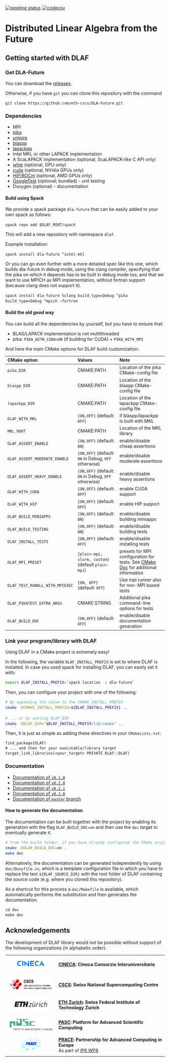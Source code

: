 [![pipeline status](https://gitlab.com/cscs-ci/ci-testing/webhook-ci/mirrors/4700071344751697/7514005670787789/badges/master/pipeline.svg)](https://gitlab.com/cscs-ci/ci-testing/webhook-ci/mirrors/4700071344751697/7514005670787789/-/commits/master) [![codecov](https://codecov.io/gh/eth-cscs/DLA-Future/branch/master/graph/badge.svg)](https://codecov.io/gh/eth-cscs/DLA-Future)

# Distributed Linear Algebra from the Future

## Getting started with DLAF

### Get DLA-Future

You can download the [releases](https://github.com/eth-cscs/DLA-Future/releases).

Otherwise, if you have `git` you can clone this repository with the command

```
git clone https://github.com/eth-cscs/DLA-Future.git
```

### Dependencies

- MPI
- [pika](https://github.com/pika-org/pika)
- [umpire](https://github.com/LLNL/Umpire)
- [blaspp](https://bitbucket.org/icl/blaspp/src/default/)
- [lapackpp](https://bitbucket.org/icl/lapackpp/src/default/)
- Intel MKL or other LAPACK implementation
- A ScaLAPACK implementation (optional, ScaLAPACK-like C API only)
- [whip](https://github.com/eth-cscs/whip) (optional, GPU only)
- [cuda](https://developer.nvidia.com/cuda) (optional, NVidia GPUs only)
- [HIP/ROCm](https://github.com/RadeonOpenCompute/ROCm) (optional, AMD GPUs only)
- [GoogleTest](https://github.com/google/googletest) (optional; bundled) - unit testing
- Doxygen (optional) - documentation

#### Build using Spack

We provide a spack package `dla-future` that can be easily added to your own spack as follows:

`spack repo add $DLAF_ROOT/spack`

This will add a new repository with namespace `dlaf`.

Example installation:

`spack install dla-future ^intel-mkl`

Or you can go even further with a more detailed spec like this one, which builds dla-future in debug mode, using the clang compiler, specifying that the pika on which it depends has to be built
in debug mode too, and that we want to use MPICH as MPI implementation, without fortran support (because clang does not support it).

`spack install dla-future %clang build_type=Debug ^pika build_type=Debug ^mpich ~fortran`

#### Build the old good way

You can build all the dependencies by yourself, but you have to ensure that:
- BLAS/LAPACK implementation is not multithreaded
- pika: `PIKA_WITH_CUDA=ON` (if building for CUDA) + `PIKA_WITH_MPI`

And here the main CMake options for DLAF build customization:

CMake option | Values | Note
:---|:---|:---
`pika_DIR` | CMAKE:PATH | Location of the pika CMake-config file
`blaspp_DIR` | CMAKE:PATH | Location of the blaspp CMake-config file
`lapackpp_DIR` | CMAKE:PATH | Location of the lapackpp CMake-config file
`DLAF_WITH_MKL` | `{ON,OFF}` (default: `OFF`) | if blaspp/lapackpp is built with MKL
`MKL_ROOT` | CMAKE:PATH | Location of the MKL library
`DLAF_ASSERT_ENABLE` | `{ON,OFF}` (default: `ON`) | enable/disable cheap assertions
`DLAF_ASSERT_MODERATE_ENABLE` | `{ON,OFF}` (default: `ON` in Debug, `OFF` otherwise) | enable/disable moderate assertions
`DLAF_ASSERT_HEAVY_ENABLE` | `{ON,OFF}` (default: `ON` in Debug, `OFF` otherwise) | enable/disable heavy assertions
`DLAF_WITH_CUDA` | `{ON,OFF}` (default: `OFF`) | enable CUDA support
`DLAF_WITH_HIP` | `{ON,OFF}` (default: `OFF`) | enable HIP support
`DLAF_BUILD_MINIAPPS` | `{ON,OFF}` (default: `ON`) | enable/disable building miniapps
`DLAF_BUILD_TESTING` | `{ON,OFF}` (default: `ON`) | enable/disable building tests
`DLAF_INSTALL_TESTS` | `{ON,OFF}` (default: `OFF`) | enable/disable installing tests
`DLAF_MPI_PRESET` | `{plain-mpi, slurm, custom}` (default `plain-mpi`) | presets for MPI configuration for tests. See [CMake Doc](https://cmake.org/cmake/help/latest/module/FindMPI.html?highlight=mpiexec_executable#usage-of-mpiexec) for additional information
`DLAF_TEST_RUNALL_WITH_MPIEXEC` | `{ON, OFF}` (default: `OFF`) | Use mpi runner also for non-MPI based tests
`DLAF_PIKATEST_EXTRA_ARGS` | CMAKE:STRING | Additional pika command-line options for tests
`DLAF_BUILD_DOC` | `{ON,OFF}` (default: `OFF`) | enable/disable documentation generation

### Link your program/library with DLAF

Using DLAF in a CMake project is extremely easy!

In the following, the variable `DLAF_INSTALL_PREFIX` is set to where DLAF is installed. In case you used spack for installing DLAF, you can easily set it with:

```bash
export DLAF_INSTALL_PREFIX=`spack location -i dla-future`
```

Then, you can configure your project with one of the following:

```bash
# By appending the value to the CMAKE_INSTALL_PREFIX
cmake -DCMAKE_INSTALL_PREFIX=${DLAF_INSTALL_PREFIX} ..

# ... or by setting DLAF_DIR
cmake -DDLAF_DIR="$DLAF_INSTALL_PREFIX/lib/cmake" ..
```

Then, it is just as simple as adding these directives in your `CMakeLists.txt`:

```
find_package(DLAF)
# ... and then for your executable/library target
target_link_libraries(<your_target> PRIVATE DLAF::DLAF)
```

### Documentation

- [Documentation of `v0.1.0`](https://eth-cscs.github.io/DLA-Future/v0.1.0/)
- [Documentation of `v0.2.0`](https://eth-cscs.github.io/DLA-Future/v0.2.0/)
- [Documentation of `v0.2.1`](https://eth-cscs.github.io/DLA-Future/v0.2.1/)
- [Documentation of `v0.3.0`](https://eth-cscs.github.io/DLA-Future/v0.3.0/)
- [Documentation of `master` branch](https://eth-cscs.github.io/DLA-Future/master/)

#### How to generate the documentation

The documentation can be built together with the project by enabling its generation with the flag `DLAF_BUILD_DOC=on` and then use the `doc` target to eventually generate it.

```bash
# from the build folder, if you have already configured the CMake project
cmake -DDLAF_BUILD_DOC=on .
make doc
```

Alternatively, the documentation can be generated independently by using `doc/Doxyfile.in`, which is a template configuration file in which you have to replace the text `${DLAF_SOURCE_DIR}` with the root folder of DLAF containing the source code (e.g. where you cloned this repository).

As a shortcut for this process a `doc/Makefile` is available, which automatically performs the substitution and then generates the documentation.

```
cd doc
make doc
```

## Acknowledgements

The development of DLAF library would not be possible without support of the following organizations (in alphabetic order):

|||
:---:|:---
<img height="50" src="./doc/images/logo-cineca.png"> | [**CINECA**](https://www.cineca.it/en)**: Cineca Consorzio Interuniversitario**
|||
<img height="50" src="./doc/images/logo-cscs.jpg"> | [**CSCS**](https://www.cscs.ch)**: Swiss National Supercomputing Centre**
|||
<img height="50" src="./doc/images/logo-eth.svg"> | [**ETH Zurich**](https://ethz.ch/en.html)**: Swiss Federal Institute of Technology Zurich**
|||
<img height="50" src="./doc/images/logo-pasc.png"> | [**PASC**](https://www.pasc-ch.org/)**: Platform for Advanced Scientific Computing**
|||
<img height="50" src="./doc/images/logo-prace.jpg"> | [**PRACE**](https://prace-ri.eu/)**: Partnership for Advanced Computing in Europe**<br/>As part of [IP6 WP8](https://prace-ri.eu/about/ip-projects/#PRACE6IP)
|||
